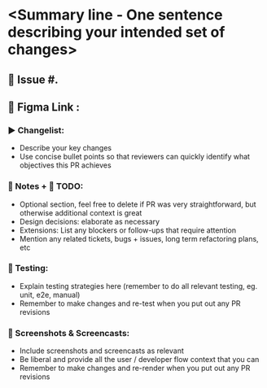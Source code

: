 # <Summary line - One sentence describing your intended set of changes>

## 🎫 Issue #<bug number>.

## 🎨 Figma Link <optional>:

### ▶ Changelist:

- Describe your key changes
- Use concise bullet points so that reviewers can quickly identify what objectives this PR achieves

### 📝 Notes + 🚧 TODO:

- Optional section, feel free to delete if PR was very straightforward, but otherwise additional context is great
- Design decisions: elaborate as necessary
- Extensions: List any blockers or follow-ups that require attention
- Mention any related tickets, bugs + issues, long term refactoring plans, etc

### 🧪 Testing:

- Explain testing strategies here (remember to do all relevant testing, eg. unit, e2e, manual)
- Remember to make changes and re-test when you put out any PR revisions

### 🎥 Screenshots & Screencasts:

- Include screenshots and screencasts as relevant
- Be liberal and provide all the user / developer flow context that you can
- Remember to make changes and re-render when you put out any PR revisions
